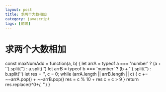 ```yaml
---
layout: post
title: 求两个大数相加
category: javascript
tags: [前端]
---
```


# 求两个大数相加


const maxNumAdd = function(a, b) {
	let arrA = typeof a === 'number' ? (a + '').split('') : a.split('')
	let arrB = typeof b === 'number' ? (b + '').split('') : b.split('')
	let res = '',
		c = 0;
	while (arrA.length || arrB.length || c) {
		c += ~~arrA.pop() + ~~arrB.pop()
		res = c % 10 + res
		c = c > 9
	}
	return res.replace(/^0+/, '')
}






